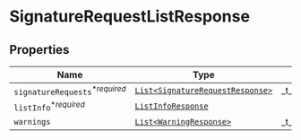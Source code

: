 

# SignatureRequestListResponse



## Properties

| Name | Type | Description | Notes |
|------------ | ------------- | ------------- | -------------|
| `signatureRequests`<sup>*_required_</sup> | [```List<SignatureRequestResponse>```](SignatureRequestResponse.md) |  _t__SignatureRequestListResponse::DESCRIPTION  |  |
| `listInfo`<sup>*_required_</sup> | [```ListInfoResponse```](ListInfoResponse.md) |    |  |
| `warnings` | [```List<WarningResponse>```](WarningResponse.md) |  _t__WarningResponse::LIST_DESCRIPTION  |  |



